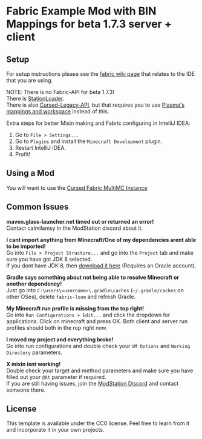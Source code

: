 # Fabric Example Mod with BIN Mappings for beta 1.7.3 server + client

## Setup

For setup instructions please see the [fabric wiki page](https://fabricmc.net/wiki/tutorial:setup) that relates to the IDE that you are using.

NOTE: There is no Fabric-API for beta 1.7.3!  
There is [StationLoader](https://github.com/modificationstation/StationLoader).  
There is also [Cursed-Legacy-API](https://github.com/minecraft-cursed-legacy/Cursed-Legacy-API), but that requires you to use [Plasma's mappings and workspace](https://github.com/minecraft-cursed-legacy/Example-Mod) instead of this.

Extra steps for better Mixin making and Fabric configuring in IntelliJ IDEA:

1. Go to `File > Settings...`
2. Go to `Plugins` and install the `Minecraft Development` plugin.
3. Restart IntelliJ IDEA.
4. Profit!

## Using a Mod

You will want to use the [Cursed Fabric MultiMC Instance](https://github.com/calmilamsy/Cursed-Fabric-MultiMC)

## Common Issues

**maven.glass-launcher.net timed out or returned an error!**  
Contact calmilamsy in the ModStation discord about it.

**I cant import anything from Minecraft/One of my dependencies arent able to be imported!**  
Go into `File > Project Structure...` and go into the `Project` tab and make sure you have got JDK 8 selected.  
If you dont have JDK 8, then [download it here](https://www.oracle.com/uk/java/technologies/javase/javase-jdk8-downloads.html) (Requires an Oracle account).

**Gradle says something about not being able to resolve Minecraft or another dependency!**  
Just go into `C:\users\<username>\.gradle\caches` (`~/.gradle/caches` on other OSes), delete `fabric-loom` and refresh Gradle.

**My Minecraft run profile is missing from the top right!**  
Go into `Run Configurations > Edit...` and click the dropdown for applications. Click on minecraft and press OK. Both client and server run profiles should both in the rop right now.

**I moved my project and everything broke!**  
Go into run configurations and double check your `VM Options` and `Working Directory` parameters.

**X mixin isnt working!**  
Double check your target and method parameters and make sure you have filled out your `@At` parameter if required.  
If you are still having issues, join the [ModStation Discord](https://discord.gg/8Qky5XY) and contact someone there.

## License

This template is available under the CC0 license. Feel free to learn from it and incorporate it in your own projects.
